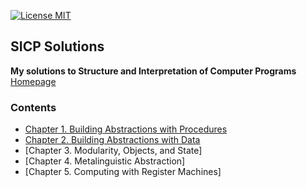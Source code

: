 [![License MIT](https://img.shields.io/badge/license-MIT-9f67c6.svg?style=for-the-badge)](https://opensource.org/licenses/MIT)

## SICP Solutions

**My solutions to Structure and Interpretation of Computer Programs**\
[Homepage](https://github.com/CosWeLL23/sicp-solution)

### Contents

  * [Chapter 1. Building Abstractions with Procedures](./doc/index.md#1-Building-Abstractions-with-Procedures)
  * [Chapter 2. Building Abstractions with Data](./doc/index.md#2-Building-Abstractions-with-Data)
  * [Chapter 3. Modularity, Objects, and State]
  * [Chapter 4. Metalinguistic Abstraction]
  * [Chapter 5. Computing with Register Machines]
